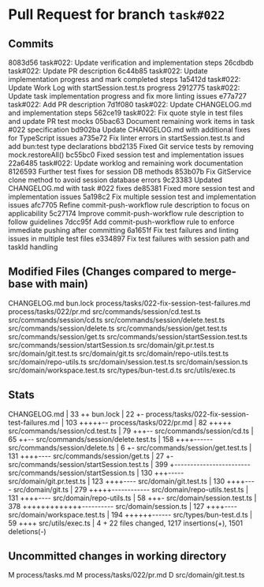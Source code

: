 # Pull Request for branch `task#022`

## Commits
8083d56 task#022: Update verification and implementation steps
26cdbdb task#022: Update PR description
6c44b85 task#022: Update implementation progress and mark completed steps
1a5412d task#022: Update Work Log with startSession.test.ts progress
2912775 task#022: Update task implementation progress and fix more linting issues
e77a727 task#022: Add PR description
7d1f080 task#022: Update CHANGELOG.md and implementation steps
562ce19 task#022: Fix quote style in test files and update PR test mocks
05bac63 Document remaining work items in task #022 specification
bd902ba Update CHANGELOG.md with additional fixes for TypeScript issues
a735e72 Fix linter errors in startSession.test.ts and add bun:test type declarations
bbd2135 Fixed Git service tests by removing mock.restoreAll()
bc55bc0 Fixed session test and implementation issues
22a6485 task#022: Update worklog and remaining work documentation
8126593 Further test fixes for session DB methods
853b07b Fix GitService clone method to avoid session database errors
9c23383 Updated CHANGELOG.md with task #022 fixes
de85381 Fixed more session test and implementation issues
5a198c2 Fix multiple session test and implementation issues
afc7705 Refine commit-push-workflow rule description to focus on applicability
5c27174 Improve commit-push-workflow rule description to follow guidelines
7dcc95f Add commit-push-workflow rule to enforce immediate pushing after committing
6a1651f Fix test failures and linting issues in multiple test files
e334897 Fix test failures with session path and taskId handling


## Modified Files (Changes compared to merge-base with main)
CHANGELOG.md
bun.lock
process/tasks/022-fix-session-test-failures.md
process/tasks/022/pr.md
src/commands/session/cd.test.ts
src/commands/session/cd.ts
src/commands/session/delete.test.ts
src/commands/session/delete.ts
src/commands/session/get.test.ts
src/commands/session/get.ts
src/commands/session/startSession.test.ts
src/commands/session/startSession.ts
src/domain/git.pr.test.ts
src/domain/git.test.ts
src/domain/git.ts
src/domain/repo-utils.test.ts
src/domain/repo-utils.ts
src/domain/session.test.ts
src/domain/session.ts
src/domain/workspace.test.ts
src/types/bun-test.d.ts
src/utils/exec.ts


## Stats
CHANGELOG.md                                   |  33 ++
 bun.lock                                       |  22 +-
 process/tasks/022-fix-session-test-failures.md | 103 +++++--
 process/tasks/022/pr.md                        |  82 +++++
 src/commands/session/cd.test.ts                |  79 +++--
 src/commands/session/cd.ts                     |  65 ++--
 src/commands/session/delete.test.ts            | 158 ++++------
 src/commands/session/delete.ts                 |   6 +-
 src/commands/session/get.test.ts               | 131 ++++----
 src/commands/session/get.ts                    |  27 +-
 src/commands/session/startSession.test.ts      | 399 +------------------------
 src/commands/session/startSession.ts           | 130 +++-----
 src/domain/git.pr.test.ts                      | 123 ++++----
 src/domain/git.test.ts                         | 130 ++++----
 src/domain/git.ts                              | 279 +++++------------
 src/domain/repo-utils.test.ts                  | 131 ++++----
 src/domain/repo-utils.ts                       |  58 +++-
 src/domain/session.test.ts                     | 378 +++++++++++++----------
 src/domain/session.ts                          | 127 ++++----
 src/domain/workspace.test.ts                   | 194 ++++++------
 src/types/bun-test.d.ts                        |  59 ++++
 src/utils/exec.ts                              |   4 +
 22 files changed, 1217 insertions(+), 1501 deletions(-)
## Uncommitted changes in working directory
M	process/tasks.md
M	process/tasks/022/pr.md
D	src/domain/git.test.ts


